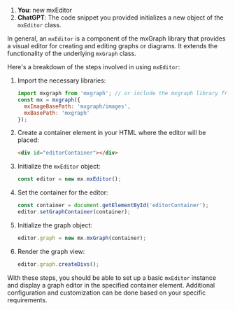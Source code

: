 1. **You**: new mxEditor
2. **ChatGPT**: The code snippet you provided initializes a new object of the `mxEditor` class. 

In general, an `mxEditor` is a component of the mxGraph library that provides a visual editor for creating and editing graphs or diagrams. It extends the functionality of the underlying `mxGraph` class.

Here's a breakdown of the steps involved in using `mxEditor`:

1. Import the necessary libraries:
   ```javascript
   import mxgraph from 'mxgraph'; // or include the mxgraph library from a CDN
   const mx = mxgraph({
     mxImageBasePath: 'mxgraph/images',
     mxBasePath: 'mxgraph'
   });
   ```

2. Create a container element in your HTML where the editor will be placed:
   ```html
   <div id="editorContainer"></div>
   ```

3. Initialize the `mxEditor` object:
   ```javascript
   const editor = new mx.mxEditor();
   ```

4. Set the container for the editor:
   ```javascript
   const container = document.getElementById('editorContainer');
   editor.setGraphContainer(container);
   ```

5. Initialize the graph object:
   ```javascript
   editor.graph = new mx.mxGraph(container);
   ```

6. Render the graph view:
   ```javascript
   editor.graph.createDivs();
   ```

With these steps, you should be able to set up a basic `mxEditor` instance and display a graph editor in the specified container element. Additional configuration and customization can be done based on your specific requirements.